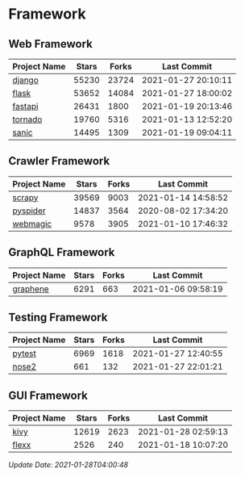# Framework

## Web Framework
| Project Name | Stars | Forks | Last Commit |
| ------------ | ----- | ----- | ----------- |
| [django](https://github.com/django/django) | 55230 | 23724 | 2021-01-27 20:10:11 |
| [flask](https://github.com/pallets/flask) | 53652 | 14084 | 2021-01-27 18:00:02 |
| [fastapi](https://github.com/tiangolo/fastapi) | 26431 | 1800 | 2021-01-19 20:13:46 |
| [tornado](https://github.com/tornadoweb/tornado) | 19760 | 5316 | 2021-01-13 12:52:20 |
| [sanic](https://github.com/sanic-org/sanic) | 14495 | 1309 | 2021-01-19 09:04:11 |

## Crawler Framework
| Project Name | Stars | Forks | Last Commit |
| ------------ | ----- | ----- | ----------- |
| [scrapy](https://github.com/scrapy/scrapy) | 39569 | 9003 | 2021-01-14 14:58:52 |
| [pyspider](https://github.com/binux/pyspider) | 14837 | 3564 | 2020-08-02 17:34:20 |
| [webmagic](https://github.com/code4craft/webmagic) | 9578 | 3905 | 2021-01-10 17:46:32 |

## GraphQL Framework
| Project Name | Stars | Forks | Last Commit |
| ------------ | ----- | ----- | ----------- |
| [graphene](https://github.com/graphql-python/graphene) | 6291 | 663 | 2021-01-06 09:58:19 |

## Testing Framework
| Project Name | Stars | Forks | Last Commit |
| ------------ | ----- | ----- | ----------- |
| [pytest](https://github.com/pytest-dev/pytest) | 6969 | 1618 | 2021-01-27 12:40:55 |
| [nose2](https://github.com/nose-devs/nose2) | 661 | 132 | 2021-01-27 22:01:21 |

## GUI Framework
| Project Name | Stars | Forks | Last Commit |
| ------------ | ----- | ----- | ----------- |
| [kivy](https://github.com/kivy/kivy) | 12619 | 2623 | 2021-01-28 02:59:13 |
| [flexx](https://github.com/flexxui/flexx) | 2526 | 240 | 2021-01-18 10:07:20 |

*Update Date: 2021-01-28T04:00:48*